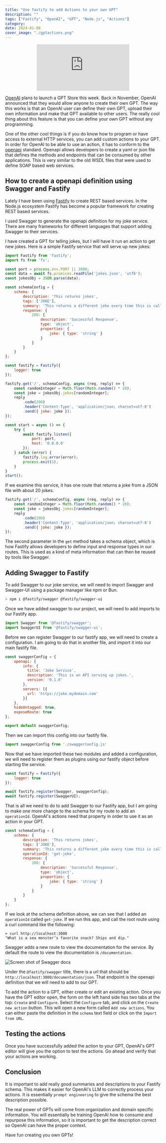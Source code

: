 ```yaml
---
title: "Use fastify to add Actions to your own GPT"
description: ""
tags: ["Fastify", "OpenAI", "GPT", "Node.js", "Actions"]
category: 
date: 2024-01-08
cover_image: "./gptactions.png"
---
```


<div style="text-align: center">
    <div class="responsive-iframe-container">
        <iframe src="https://youtube.com/embed/iJEQGpS3jog" frameborder="0" allow="accelerometer; autoplay; encrypted-media; gyroscope; picture-in-picture" allowfullscreen></iframe>
    </div>
</div>

[OpenAI](https://openai.com/) plans to launch a GPT Store this week. Back in November, OpenAI announced that they would allow anyone to create their own GPT. The way this works is that an OpenAI user can define their own GPT, upload their own information and make that GPT available to other users. The really cool thing about this feature is that you can define your own GPT without any programming.

One of the other cool things is if you do know how to program or have access to external HTTP services, you can add custom actions to your GPT. In order for OpenAI to be able to use an action, it has to conform to the [openapi](https://www.openapis.org/) standard. Openapi allows developers to create a yaml or json file that defines the methods and endpoints that can be consumed by other applications. This is very similar to the old WSDL files that were used to define SOAP based web services.

## How to create a openapi definition using Swagger and Fastify

Lately I have been using [Fastify](https://fastify.dev/) to create REST based services. In the Node.js ecosystem Fastify has become a popular framework for creating REST based services.

I used Swagger to generate the openapi definition for my joke service. There are many frameworks for different languages that support adding Swagger to their services. 

I have created a GPT for telling jokes, but I will have it run an action to get new jokes. Here is a simple Fastify service that will serve up new jokes:

```javascript
import Fastify from 'fastify';
import fs from 'fs';

const port = process.env.PORT || 3000;
const data = await fs.promises.readFile('jokes.json', 'utf8');
const jokesObj = JSON.parse(data);

const schemaConfig = {
    schema: {
        description: 'This returns jokes',
        tags: ['JOKE'],
        summary: 'This returns a different joke every time this is called',
        response: {
            200: {
                description: 'Successful Response',
                type: 'object',
                properties: {
                    joke: { type: 'string' }
                }
            }
        }
    }
};

const fastify = Fastify({
    logger: true
});

fastify.get('/', schemaConfig, async (req, reply) => {
    const randomInteger = Math.floor(Math.random() * 20);
    const joke = jokesObj.jokes[randomInteger];
    reply
        .code(200)
        .header('Content-Type', 'application/json; charset=utf-8')
        .send({ joke: joke });
});

const start = async () => {
    try {
        await fastify.listen({
            port: port,
            host: '0.0.0.0'
        });
    } catch (error) {
        fastify.log.error(error);
        process.exit(1);
    }
}
start();

```

If we examine this service, it has one route that returns a joke from a JSON file with about 20 jokes.

```javascript
fastify.get('/', schemaConfig, async (req, reply) => {
    const randomInteger = Math.floor(Math.random() * 20);
    const joke = jokesObj.jokes[randomInteger];
    reply
        .code(200)
        .header('Content-Type', 'application/json; charset=utf-8')
        .send({ joke: joke });
});
```

The second parameter in the `get` method takes a schema object, which is how Fastify allows developers to define input and response types in our routes. This is used as a kind of meta information that can then be reused by tools like Swagger.

## Adding Swagger to Fastify

To add Swagger to our joke service, we will need to import Swagger and Swagger-UI using a package manager like npm or Bun.

```bash
> npm i @fastify/swagger @fastify/swagger-ui
```

Once we have added swagger to our project, we will need to add imports to our Fastify app.

```javascript
import Swagger from '@fastify/swagger';
import SwaggerUI from '@fastify/swagger-ui';
```

Before we can register Swagger to our fastify app, we will need to create a configuration. I am going to do that in another file, and import it into our main fastify file.

```javascript
const swaggerConfig = {
    openapi: {
        info: {
          title: 'Joke Service',
          description: 'This is an API serving up jokes.',
          version: '0.1.0'
        },
        servers: [{
          url: 'https://joke.mydomain.com'
        }]
    },
    hideUntagged: true,
    exposeRoute: true
};

export default swaggerConfig;

```
Then we can import this config into our fastify file.

```javascript
import swaggerConfig from './swaggerConfig.js'
```

Now that we have imported these two modules and added a configuration, we will need to register them as plugins using our fastify object before starting the service.

```javascript
const fastify = Fastify({
    logger: true
});

await fastify.register(Swagger, swaggerConfig);
await fastify.register(SwaggerUI);
```

That is all we need to do to add Swagger to our Fastify app, but I am going to make one more change to the schema for my route to add an `operationId`. OpenAI's actions need that property in order to use it as an action in your GPT.

```javascript
const schemaConfig = {
    schema: {
        description: 'This returns jokes',
        tags: ['JOKE'],
        summary: 'This returns a different joke every time this is called',
        operationId: 'get-joke',
        response: {
            200: {
                description: 'Successful Response',
                type: 'object',
                properties: {
                    joke: { type: 'string' }
                }
            }
        }
    }
};
```

If we look at the schema definition above, we can see that I added an `operationId` called `get-joke`. If we run this app, and call the root route using a curl command like the following:

```shell
> curl http://localhost:3000
"What is a sea monster’s favorite snack? Ships and dip."
```

Swagger adds a new route to view the documentation for the service. By default the route to view the documentation is `/documentation`.

![Screen shot of Swagger docs](./swagger2.png)

Under the `@fastify/swagger` title, there is a url that should be `http://localhost:3000/documentation/json`. That endpoint is the openapi definition that we will need to add to our GPT.

To add the action to a GPT, either create or edit an existing action. Once you have the GPT editor open, the form on the left hand side has two tabs at the top: `Create` and `Configure`. Select the `Configure` tab, and click on the `Create new action` button. This will open a new form called `Add new actions`. You can either paste the definition in the `schema` text field or click on the `Import from URL`. 

## Testing the actions

Once you have successfully added the action to your GPT, OpenAI's GPT editor will give you the option to test the actions. Go ahead and verify that your actions are working.

## Conclusion

It is important to add really good summaries and descriptions to your Fastify schema. This makes it easier for OpenAI's LLM to correctly process your actions. It is essentially `prompt engineering` to give the schema the best description possible.

The real power of GPTs will come from organization and domain specific information. You will essentially be training OpenAI how to consume and repurpose this information, so it is important to get the description correct so OpenAI can have the proper context. 

Have fun creating you own GPTs!